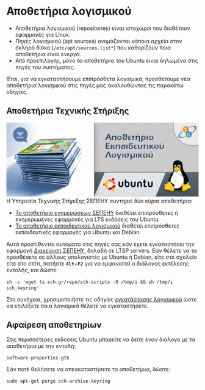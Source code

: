 # Αποθετήρια λογισμικού

-   Αποθετήρια λογισμικού (repositories) είναι ιστοχώροι που διαθέτουν
    εφαρμογές για Linux.
-   Πηγές λογισμικού (apt sources) ονομάζονται κάποια αρχεία στον σκληρό δίσκο
    (`/etc/apt/sources.list*`) που καθορίζουν ποια αποθετήρια είναι ενεργά.
-   Από προεπιλογής, μόνο τα αποθετήρια του Ubuntu είναι δηλωμένα στις πηγές
    του συστήματος.

Έτσι, για να εγκαταστήσουμε επιπρόσθετα λογισμικά, προσθέτουμε νέα αποθετήρια
λογισμικού στις πηγές μας ακολουθώντας τις παρακάτω οδηγίες.

## Αποθετήρια Τεχνικής Στήριξης

[![](repositories.png)](repositories.png)
Η Υπηρεσία Τεχνικής Στήριξης ΣΕΠΕΗΥ συντηρεί δύο κύρια αποθετήρια:

-   [Το αποθετήριο ενημερώσεων
    ΣΕΠΕΗΥ](https://launchpad.net/~ts.sch.gr/+archive/ubuntu/ppa) διαθέτει
    επιπρόσθετες ή ενημερωμένες εφαρμογές για LTS εκδόσεις του Ubuntu.
-   [Το αποθετήριο εκπαιδευτικού λογισμικού](https://ts.sch.gr/repo) διαθέτει
    επιπρόσθετες εκπαιδευτικές εφαρμογές για Ubuntu και Debian.

Αυτά προστίθενται αυτόματα στις πηγές σας εάν έχετε εγκαταστήσει την εφαρμογή
[Διαχείριση ΣΕΠΕΗΥ](../glossary/index.md#sch-scripts), δηλαδή σε LTSP servers.
Εάν θέλετε να τα προσθέσετε σε άλλους υπολογιστές με Ubuntu ή Debian, είτε στο
σχολείο είτε στο σπίτι, πατήστε **`Alt`**+**`F2`** για να εμφανιστεί ο διάλογος
εκτέλεσης εντολής, και δώστε:

```shell
sh -c 'wget ts.sch.gr/repo/sch-scripts -O /tmp/i && sh /tmp/i sch_keyring'
```

Στη συνέχεια, χρησιμοποιήστε τις οδηγίες [εγκατάστασης λογισμικού](software.md)
ώστε να επιλέξετε ποια λογισμικά θέλετε να εγκαταστήσετε.

## Αφαίρεση αποθετηρίων

Στις περισσότερες εκδόσεις Ubuntu μπορείτε να δείτε έναν διάλογο με τα
αποθετήρια με την εντολή:

```shell
software-properties-gtk
```

Εάν ποτέ θελήσετε να απεγκαταστήσετε τα αποθετήρια, δώστε:

```shell
sudo apt-get purge sch-archive-keyring
```
